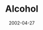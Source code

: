 ---
layout: message
category: message
series: "Handle with Care"
title: "Alcohol"
date: 2002-04-27
audio-description: "Take a look at several powerful forces that we need to handle with care.  "
audio: ""
audio-title: "Alcohol"
audio-duration: "&#58;"
---